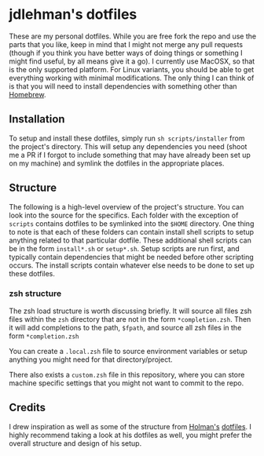 # jdlehman's dotfiles

These are my personal dotfiles. While you are free fork the repo and use the parts that you like, keep in mind that I might not merge any pull requests (though if you think you have better ways of doing things or something I might find useful, by all means give it a go). I currently use MacOSX, so that is the only supported platform. For Linux variants, you should be able to get everything working with minimal modifications. The only thing I can think of is that you will need to install dependencies with something other than [Homebrew](http://brew.sh/).

## Installation

To setup and install these dotfiles, simply run `sh scripts/installer` from the project's directory. This will setup any dependencies you need (shoot me a PR if I forgot to include something that may have already been set up on my machine) and symlink the dotfiles in the appropriate places.

## Structure

The following is a high-level overview of the project's structure. You can look into the source for the specifics. Each folder with the exception of `scripts` contains dotfiles to be symlinked into the `$HOME` directory. One thing to note is that each of these folders can contain install shell scripts to setup anything related to that particular dotfile. These additional shell scripts can be in the form `install*.sh` or `setup*.sh`. Setup scripts are run first, and typically contain dependencies that might be needed before other scripting occurs. The install scripts contain whatever else needs to be done to set up these dotfiles.

### zsh structure

The zsh load structure is worth discussing briefly. It will source all files zsh files within the `zsh` directory that are not in the form `*completion.zsh`. Then it will add completions to the path, `$fpath`, and source all zsh files in the form `*completion.zsh`

You can create a `.local.zsh` file to source environment variables or setup anything you might need for that directory/project.

There also exists a `custom.zsh` file in this repository, where you can store machine specific settings that you might not want to commit to the repo.


## Credits

I drew inspiration as well as some of the structure from [Holman's](http://zachholman.com/2010/08/dotfiles-are-meant-to-be-forked/) [dotfiles](https://github.com/holman/dotfiles). I highly recommend taking a look at his dotfiles as well, you might prefer the overall structure and design of his setup.
